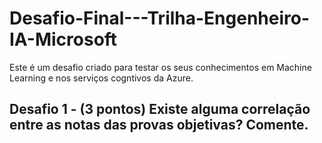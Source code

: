 # Desafio-Final---Trilha-Engenheiro-IA-Microsoft
Este é um desafio criado para testar os seus conhecimentos em Machine Learning e nos serviços cogntivos da Azure.

## Desafio 1 - (3 pontos) Existe alguma correlação entre as notas das provas objetivas? Comente.
